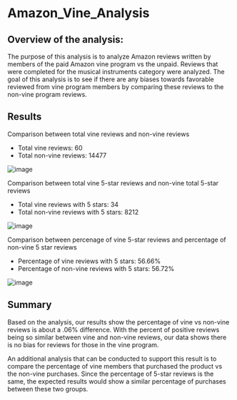 # Amazon_Vine_Analysis

## Overview of the analysis:

The purpose of this analysis is to analyze Amazon reviews written by members of the paid Amazon vine program vs the unpaid. Reviews that were completed for the musical instruments category were analyzed. The goal of this analysis is to see if there are any biases towards favorable reviewed from vine program members by comparing these reviews to the non-vine program reviews. 

## Results

Comparison between total vine reviews and non-vine reviews
* Total vine reviews: 60
* Total non-vine reviews: 14477

![image](https://user-images.githubusercontent.com/26393180/164915591-40c9c18a-2068-43a2-9533-9117f81aefb2.png)

Comparison between total vine 5-star reviews and non-vine total 5-star reviews
* Total vine reviews with 5 stars: 34
* Total non-vine reviews with 5 stars: 8212

![image](https://user-images.githubusercontent.com/26393180/164915813-7982566a-1baa-4e96-a254-b77818381be7.png)

Comparison between percenage of vine 5-star reviews and percentage of non-vine 5 star reviews
* Percentage of vine reviews with 5 stars: 56.66%
* Percentage of non-vine reviews with 5 stars: 56.72%

![image](https://user-images.githubusercontent.com/26393180/164915824-45c88389-e43c-4f9e-a54b-f4224f65f3e1.png)

## Summary

Based on the analysis, our results show the percentage of vine vs non-vine reviews is about a .06% difference. With the percent of positive reviews being so similar between vine and non-vine reviews, our data shows there is no bias for reviews for those in the vine program.

An additional analysis that can be conducted to support this result is to compare the percentage of vine members that purchased the product vs the non-vine purchases.  Since the percentage of 5-star reviews is the same, the expected results would show a similar percentage of purchases between these two groups. 
